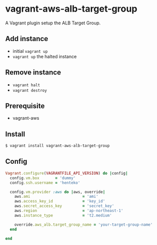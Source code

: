 # vagrant-aws-alb-target-group

A Vagrant plugin setup the ALB Target Group.

## Add instance

* initial `vagrant up`
* `vagrant up` the halted instance

## Remove instance

* `vagrant halt`
* `vagrant destroy`

## Prerequisite

* vagrant-aws

## Install

```zsh
$ vagrant install vagrant-aws-alb-target-group
```

## Config

```ruby
Vagrant.configure(VAGRANTFILE_API_VERSION) do |config|
  config.vm.box       = 'dummy'
  config.ssh.username = 'henteko'

  config.vm.provider :aws do |aws, override|
    aws.ami                       = 'ami'
    aws.access_key_id             = 'key_id'
    aws.secret_access_key         = 'secret_key'
    aws.region                    = 'ap-northeast-1'
    aws.instance_type             = 't2.medium'

    override.aws_alb.target_group_name = 'your-target-group-name'
  end

end
```